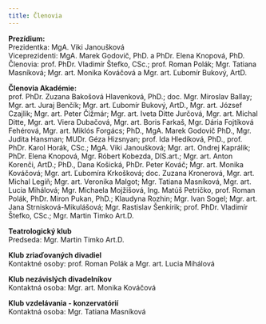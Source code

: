 ```yaml
---
title: Členovia
---
```

**Prezídium:**\
Prezidentka: MgA. Viki Janoušková\
Viceprezidenti: MgA. Marek Godovič, PhD. a PhDr. Elena Knopová, PhD.\
Členovia: prof. PhDr. Vladimír Štefko, CSc.; prof. Roman Polák; Mgr. Tatiana Masníková; Mgr. art. Monika Kováčová a Mgr. art. Ľubomír Bukový, ArtD.

**Členovia Akadémie:**\
prof. PhDr. Zuzana Bakošová Hlavenková, PhD.; doc. Mgr. Miroslav Ballay; Mgr. art. Juraj Benčík; Mgr. art. Ľubomír Bukový, ArtD., Mgr. art. József Czajlik; Mgr. art. Peter Čižmár; Mgr. art. Iveta Ditte Jurčová, Mgr. art. Michal Ditte, Mgr. art. Viera Dubačová, Mgr. art. Boris Farkaš, Mgr. Dária Fojtíková Fehérová, Mgr. art. Miklós Forgács; PhD., MgA. Marek Godovič PhD., Mgr. Judita Hansman; MUDr. Géza Hizsnyan; prof. Ida Hledíková, PhD., prof. PhDr. Karol Horák, CSc.; MgA. Viki Janoušková; Mgr. art. Ondrej Kaprálik; PhDr. Elena Knopová, Mgr. Róbert Kobezda, DIS.art.; Mgr. art. Anton Korenči, ArtD.; PhD., Dana Košická, PhDr. Peter Kováč; Mgr. art. Monika Kováčová; Mgr. art. Ľubomíra Krkošková; doc. Zuzana Kronerová, Mgr. art. Michal Legíň; Mgr. art. Veronika Malgot; Mgr. Tatiana Masníková, Mgr. art. Lucia Mihálová; Mgr. Michaela Mojžišová, Ing. Matúš Petričko, prof. Roman Polák, PhDr. Miron Pukan, PhD.; Klaudyna Rozhin; Mgr. Ivan Sogel; Mgr. art. Jana Strnisková-Mikulášová; Mgr. Rastislav Šenkirik; prof. PhDr. Vladimír Štefko, CSc.; Mgr. Martin Timko Art.D.

**Teatrologický klub**\
Predseda: Mgr. Martin Timko Art.D.

**Klub zriaďovaných divadiel**\
Kontaktné osoby: prof. Roman Polák a Mgr. art. Lucia Mihálová

**Klub nezávislých divadelníkov**\
Kontaktná osoba: Mgr. art. Monika Kováčová

**Klub vzdelávania - konzervatórií**\
Kontaktná osoba: Mgr. Tatiana Masníková
